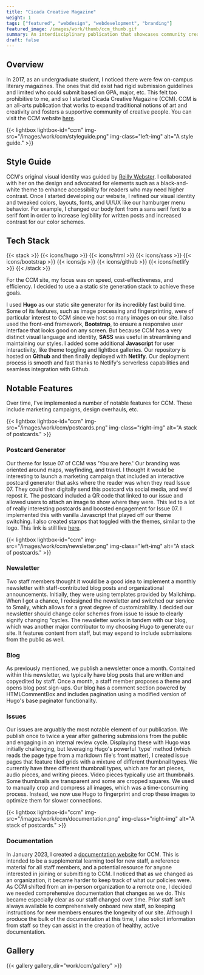```yaml
---
title: "Cicada Creative Magazine"
weight: 1
tags: ["featured", "webdesign", "webdevelopment", "branding"]
featured_image: /images/work/thumb/ccm_thumb.gif
summary: An interdisciplinary publication that showcases community creativity. I founded it, co-designed and developed the website, and currently oversee it.
draft: false
---
```


## Overview 
In 2017, as an undergraduate student, I noticed there were few on-campus literary magazines. The ones that did exist had rigid submission guidelines and limited who could submit based on GPA, major, etc. This felt too prohibitive to me, and so I started Cicada Creative Magazine (CCM). CCM is an all-arts publication that works to expand traditional notions of art and creativity and fosters a supportive community of creative people. You can visit the CCM website [here](https://www.cicadacreativemag.com/).

{{< lightbox lightbox-id="ccm" img-src="/images/work/ccm/styleguide.png" img-class="left-img" alt="A style guide." >}}

## Style Guide
CCM's original visual identity was guided by [Reilly Webster](https://www.byreilly.co/). I collaborated with her on the design and advocated for elements such as a black-and-white theme to enhance accessibility for readers who may need higher contrast. Once I started developing our website, I refined our visual identity and tweaked colors, layouts, fonts, and UI/UX like our hamburger menu behavior. For example, I changed our body font from a sans serif font to a serif font in order to increase legibility for written posts and increased contrast for our color schemes.

## Tech Stack

{{< stack >}}
{{< icons/hugo >}} {{< icons/html >}} {{< icons/sass >}} {{< icons/bootstrap >}} {{< icons/js >}} {{< icons/github >}} {{< icons/netlify >}}
{{< /stack >}} 

For the CCM site, my focus was on speed, cost-effectiveness, and efficiency. I decided to use a a static site generation stack to achieve these goals.

I used **Hugo** as our static site generator for its incredibly fast build time. Some of its features, such as image processing and fingerprinting, were of particular interest to CCM since we host so many images on our site. I also used the front-end framework, **Bootstrap**, to ensure a responsive user interface that looks good on any screen. But because CCM has a very distinct visual language and identity, **SASS** was useful in streamlining and maintaining our styles. I added some additional **Javascript** for user interactivity, like theme toggling and lightbox galleries. Our repository is hosted on **Github** and then finally deployed with **Netlify**. Our deployment process is smooth and fast thanks to Netlify's serverless capabilities and seamless integration with Github.

## Notable Features

Over time, I've implemented a number of notable features for CCM. These include marketing campaigns, design overhauls, etc.

{{< lightbox lightbox-id="ccm" img-src="/images/work/ccm/postcards.png" img-class="right-img" alt="A stack of postcards." >}}

### Postcard Generator
Our theme for Issue 07 of CCM was 'You are here.' Our branding was oriented around maps, wayfinding, and travel. I thought it would be interesting to launch a marketing campaign that included an interactive postcard generator that asks where the reader was when they read Issue 07. They could then digitally send this postcard via social media, and we'd repost it. The postcard included a QR code that linked to our issue and allowed users to attach an image to show where they were. This led to a lot of really interesting postcards and boosted engagement for Issue 07. I implemented this with vanilla Javascript that played off our theme switching. I also created stamps that toggled with the themes, similar to the logo. This link is still live [here](https://www.cicadacreativemag.com/issue-7/postcard-generator/).

{{< lightbox lightbox-id="ccm" img-src="/images/work/ccm/newsletter.png" img-class="left-img" alt="A stack of postcards." >}}


### Newsletter
Two staff members thought it would be a good idea to implement a monthly newsletter with staff-contributed blog posts and organizational announcements. Initially, they were using templates provided by Mailchimp. When I got a chance, I redesigned the newsletter and switched our service to Smaily, which allows for a great degree of customizability. I decided our newsletter should change color schemes from issue to issue to clearly signify changing "cycles. The newsletter works in tandem with our blog, which was another major contributor to my choosing Hugo to generate our site. It features content from staff, but may expand to include submissions from the public as well.

### Blog
As previously mentioned, we publish a newsletter once a month. Contained within this newsletter, we typically have blog posts that are written and copyedited by staff. Once a month, a staff member proposes a theme and opens blog post sign-ups. Our blog has a comment section powered by HTMLCommentBox and includes pagination using a modified version of Hugo's base paginator functionality.

### Issues
Our issues are arguably the most notable element of our publication. We publish once to twice a year after gathering submissions from the public and engaging in an internal review cycle. Displaying these with Hugo was initially challenging, but leveraging Hugo's powerful 'type' method (which reads the page type from a markdown file's front matter), I created issue pages that feature tiled grids with a mixture of different thumbnail types. We currently have three different thumbnail types, which are for art pieces, audio pieces, and writing pieces. Video pieces typically use art thumbnails. Some thumbnails are transparent and some are cropped squares. We used to manually crop and compress all images, which was a time-consuming process. Instead, we now use Hugo to fingerprint and crop these images to optimize them for slower connections. 

{{< lightbox lightbox-id="ccm" img-src="/images/work/ccm/documentation.png" img-class="right-img" alt="A stack of postcards." >}}

### Documentation
In January 2023, I created a [documentation website](https://docs.cicadacreativemag.com/) for CCM. This is intended to be a supplemental learning tool for new staff, a reference material for all staff members, and a potential resource for anyone interested in joining or submitting to CCM. I noticed that as we changed as an organization, it became harder to keep track of what our policies were. As CCM shifted from an in-person organization to a remote one, I decided we needed comprehensive documentation that changes as we do. This became especially clear as our staff changed over time. Prior staff isn't always available to comprehensively onboard new staff, so keeping instructions for new members ensures the longevity of our site. Although I produce the bulk of the documentation at this time, I also solicit information from staff so they can assist in the creation of healthy, active documentation.



## Gallery

{{< gallery gallery_dir="work/ccm/gallery" >}}